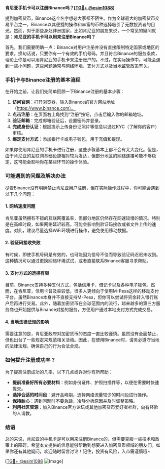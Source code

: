 **肯尼亚手机卡可以注册Binance吗？[[TG💪+ @esim1088](https://t.me/s/esim1088)]**

提到加密货币，Binance这个名字想必大家都不陌生。作为全球最大的加密货币交易平台之一，Binance以其便捷的操作和丰富的币种选择吸引了无数投资者的目光。然而，对于那些身处非洲国家，比如肯尼亚的朋友来说，一个常见的疑问就是：**肯尼亚的手机卡可以用来注册Binance吗？**

首先，我们需要明确一点：Binance对用户注册并没有直接限制特定国家或地区的要求。换句话说，只要你有一个有效的手机号码，并且符合Binance的服务条款，理论上你是可以用肯尼亚的手机卡来注册账户的。不过，在实际操作中，可能会遇到一些小问题，这些问题通常与网络环境、支付方式以及当地监管政策有关。

### 手机卡与Binance注册的基本流程

在开始之前，让我们先简单回顾一下Binance注册的基本步骤：

1. **访问官网**：打开浏览器，输入Binance的官方网站地址（https://www.binance.com）。
2. **点击注册**：在页面右上角找到“注册”按钮，点击后输入你的邮箱地址。
3. **验证邮箱**：完成邮箱验证后，设置密码并登录。
4. **完成身份认证**：根据提示上传身份证照片等信息以通过KYC（了解你的客户）审核。
5. **绑定支付方式**：添加银行卡或电子钱包，用于充值和提现。

如果你使用肯尼亚的手机卡进行注册，这些步骤基本上都不会有太大变化。但是，由于肯尼亚的互联网基础设施相对较为发达，但部分地区的网络连接可能不够稳定，这可能会影响你在某些环节的操作体验。

### 可能遇到的问题及解决办法

尽管Binance没有明确禁止肯尼亚用户注册，但在实际操作过程中，你可能会遇到以下几个问题：

#### 1. 网络速度问题
肯尼亚虽然拥有不错的互联网覆盖率，但部分地区仍然存在网速较慢的情况。特别是在高峰时段，如果网络延迟较高，可能会影响到验证码接收或者文件上传的速度。对此，建议尽量选择WiFi环境进行操作，避免使用移动数据。

#### 2. 验证码接收失败
有时候，即使手机号码是有效的，也可能因为信号不佳而导致验证码迟迟未收到。这种情况可以通过更换网络环境试试，或者直接联系Binance客服寻求帮助。

#### 3. 支付方式的选择有限
目前，Binance支持多种支付方式，包括信用卡、借记卡以及各种电子钱包。然而，在肯尼亚，信用卡普及率较低，很多人更倾向于使用M-Pesa这样的移动支付平台。虽然Binance本身并不直接支持M-Pesa，但你可以尝试将资金转入银行账户后再进行交易。此外，随着加密货币在全球范围内的流行，越来越多的第三方服务商也开始提供与Binance对接的服务，方便用户通过本地支付方式完成交易。

#### 4. 当地法律法规的影响
需要注意的是，肯尼亚政府对加密货币的态度一直比较谨慎。虽然没有全面禁止，但也出台了一些规定来规范相关活动。因此，在使用Binance时，请务必遵守当地的法律法规，确保自己的行为合法合规。

### 如何提升注册成功率？

为了提高注册成功的几率，以下几点或许对你有所帮助：

- **提前准备好所有必要材料**：例如身份证件、护照扫描件等，以便在需要时快速提交。
- **选择合适的时间段**：避开高峰期，选择网络流量较少的时间段进行操作。
- **保持耐心**：遇到问题时不要急躁，冷静分析原因并及时调整策略。
- **利用社区资源**：加入Binance官方论坛或其他加密货币爱好者社群，向有经验的人请教。

### 结语

总的来说，肯尼亚的手机卡是可以用来注册Binance的，但需要克服一些技术和政策上的障碍。希望本文提供的信息能够帮助到想要进入加密货币领域的朋友们。如果你还有其他疑问，欢迎随时留言讨论！记住，投资有风险，入市需谨慎哦~

[[TG💪+ @esim1088](https://t.me/s/esim1088) ![Image](https://i.postimg.cc/4NQfJmqS/Snipaste-2025-05-13-00-14-12.png)]